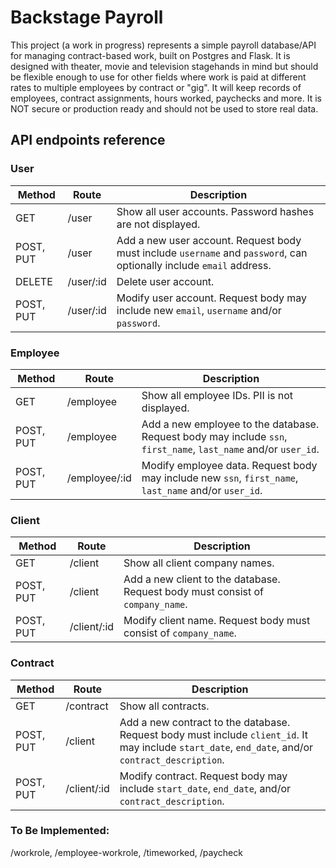 # Backstage Payroll

This project (a work in progress) represents a simple payroll database/API for managing contract-based work, built on Postgres and Flask. It is designed with theater, movie and television stagehands in mind but should be flexible enough to use for other fields where work is paid at different rates to multiple employees by contract or "gig". It will keep records of employees, contract assignments, hours worked, paychecks and more. It is NOT secure or production ready and should not be used to store real data.

## API endpoints reference
### **User** 

|Method|Route|Description|
|------|-----|-----------|
|GET|/user|Show all user accounts. Password hashes are not displayed.|
|POST, PUT|/user|Add a new user account. Request body must include `username` and `password`, can optionally include `email` address.|
|DELETE|/user/:id|Delete user account.|
|POST, PUT|/user/:id|Modify user account. Request body may include new `email`, `username` and/or `password`.| 

### **Employee**

|Method|Route|Description|
|------|-----|-----------|
|GET|/employee|Show all employee IDs. PII is not displayed.|
|POST, PUT|/employee|Add a new employee to the database. Request body may include `ssn`, `first_name`, `last_name` and/or `user_id`.|
|POST, PUT|/employee/:id|Modify employee data. Request body may include new `ssn`, `first_name`, `last_name` and/or `user_id`. 

### **Client**
|Method|Route|Description|
|------|-----|-----------|
|GET|/client|Show all client company names.|
|POST, PUT|/client|Add a new client to the database. Request body must consist of `company_name`.|
|POST, PUT|/client/:id|Modify client name. Request body must consist of `company_name`. 

### **Contract**
|Method|Route|Description|
|------|-----|-----------|
|GET|/contract|Show all contracts.|
|POST, PUT|/client|Add a new contract to the database. Request body must include `client_id`. It may include `start_date`, `end_date`, and/or `contract_description`. |
|POST, PUT|/client/:id|Modify contract. Request body may include `start_date`, `end_date`, and/or `contract_description`. 

### **To Be Implemented**: 
/workrole, /employee-workrole, /timeworked, /paycheck
